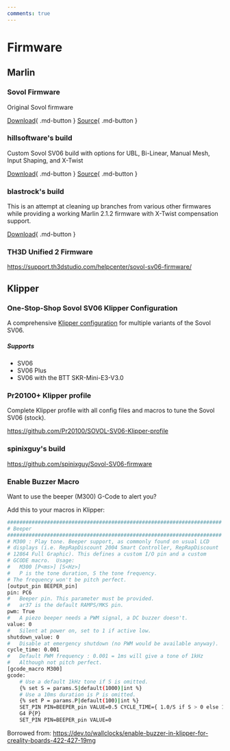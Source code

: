 ```yaml
---
comments: true
---
```

# Firmware

## Marlin 

### Sovol Firmware

Original Sovol firmware

[Download](https://sovol3d.com/pages/download){ .md-button }
[Source](https://github.com/Sovol3d/Sv06-Source-Code){ .md-button }

### hillsoftware's build

Custom Sovol SV06 build with options for UBL, Bi-Linear, Manual Mesh, Input Shaping, and X-Twist

[Download](https://github.com/hillsoftware/sv06/releases){ .md-button }
[Source](https://github.com/hillsoftware/sv06){ .md-button }

### blastrock's build

This is an attempt at cleaning up branches from various other firmwares while providing a working Marlin 2.1.2 firmware with X-Twist compensation support.

[Download](https://github.com/blastrock/Marlin-sv06/releases){ .md-button }

### TH3D Unified 2 Firmware

<https://support.th3dstudio.com/helpcenter/sovol-sv06-firmware/>

## Klipper

### One-Stop-Shop Sovol SV06 Klipper Configuration

A comprehensive [Klipper configuration](https://github.com/bassamanator/Sovol-SV06-firmware/) for multiple variants of the Sovol SV06.

##### Supports
 
- SV06
- SV06 Plus
- SV06 with the BTT SKR-Mini-E3-V3.0

### Pr20100+ Klipper profile

Complete Klipper profile with all config files and macros to tune the Sovol SV06 (stock).

<https://github.com/Pr20100/SOVOL-SV06-Klipper-profile>

### spinixguy's build

<https://github.com/spinixguy/Sovol-SV06-firmware>

### Enable Buzzer Macro

Want to use the beeper (M300) G-Code to alert you?

Add this to your macros in Klipper:

```sh
######################################################################
# Beeper
######################################################################
# M300 : Play tone. Beeper support, as commonly found on usual LCD
# displays (i.e. RepRapDiscount 2004 Smart Controller, RepRapDiscount
# 12864 Full Graphic). This defines a custom I/O pin and a custom
# GCODE macro.  Usage:
#   M300 [P<ms>] [S<Hz>]
#   P is the tone duration, S the tone frequency.
# The frequency won't be pitch perfect.
[output_pin BEEPER_pin]
pin: PC6
#   Beeper pin. This parameter must be provided.
#   ar37 is the default RAMPS/MKS pin.
pwm: True
#   A piezo beeper needs a PWM signal, a DC buzzer doesn't.
value: 0
#   Silent at power on, set to 1 if active low.
shutdown_value: 0
#   Disable at emergency shutdown (no PWM would be available anyway).
cycle_time: 0.001
#   Default PWM frequency : 0.001 = 1ms will give a tone of 1kHz
#   Although not pitch perfect.
[gcode_macro M300]
gcode:
    # Use a default 1kHz tone if S is omitted.
    {% set S = params.S|default(1000)|int %}
    # Use a 10ms duration is P is omitted.
    {% set P = params.P|default(100)|int %}
    SET_PIN PIN=BEEPER_pin VALUE=0.5 CYCLE_TIME={ 1.0/S if S > 0 else 1 }
    G4 P{P}
    SET_PIN PIN=BEEPER_pin VALUE=0
```

Borrowed from: <https://dev.to/wallclocks/enable-buzzer-in-klipper-for-creality-boards-422-427-19mg>
